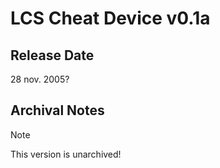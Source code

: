 # LCS Cheat Device v0.1a

## Release Date
28 nov. 2005?

## Archival Notes

> [!NOTE]
> This version is unarchived!